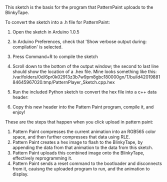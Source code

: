 This sketch is the basis for the program that PatternPaint uploads to the BlinkyTape.

To convert the sketch into a .h file for PatternPaint:
1. Open the sketch in Arduino 1.0.5
2. In Arduino Preferences, check that 'Show verbose output during: compilation' is selected.
3. Press Command+R to compile the sketch
4. Scroll down to the bottom of the output window; the second to last line should show the location of a .hex file. Mine looks something like this:
/var/folders/0d/6pr0k02913z3b7w9pm8gbc180000gn/T/build4201988184645967020.tmp/PatternPlayer_Sketch.cpp.hex
5. Run the included Python sketch to convert the hex file into a c++ data header:

6. Copy this new header into the Pattern Paint program, compile it, and enjoy!


These are the steps that happen when you click upload in pattern paint:
1. Pattern Paint compresses the current animation into an RGB565 color space, and then further compresses that data using RLE.
2. Pattern Paint creates a hex image to flash to the BlinkyTape, by appending the data from that animation to the data from this sketch.
3. Pattern Paint uploads this combined image onto the BlinkyTape, effectively reprogramming it.
4. Pattern Paint sends a reset command to the bootloader and disconnects from it, cauisng the uploaded program to run, and the animation to display.
